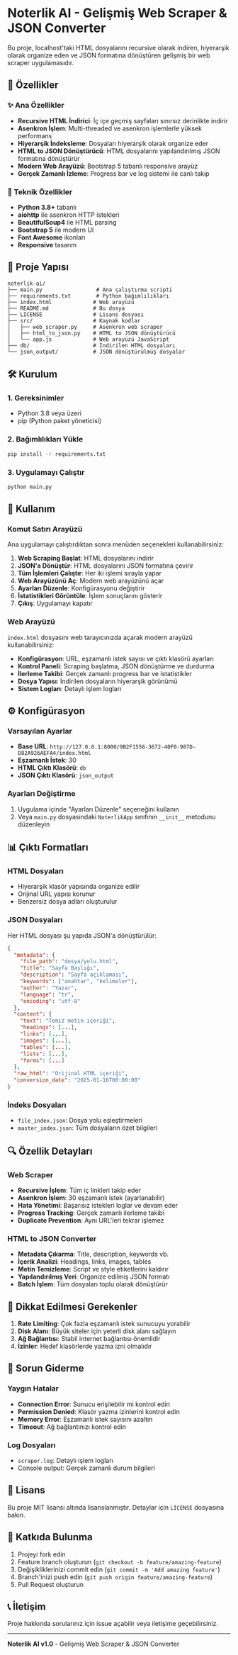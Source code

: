 # Noterlik AI - Gelişmiş Web Scraper & JSON Converter

Bu proje, localhost'taki HTML dosyalarını recursive olarak indiren, hiyerarşik olarak organize eden ve JSON formatına dönüştüren gelişmiş bir web scraper uygulamasıdır.

## 🚀 Özellikler

### ✨ Ana Özellikler
- **Recursive HTML İndirici**: İç içe geçmiş sayfaları sınırsız derinlikte indirir
- **Asenkron İşlem**: Multi-threaded ve asenkron işlemlerle yüksek performans
- **Hiyerarşik İndeksleme**: Dosyaları hiyerarşik olarak organize eder
- **HTML to JSON Dönüştürücü**: HTML dosyalarını yapılandırılmış JSON formatına dönüştürür
- **Modern Web Arayüzü**: Bootstrap 5 tabanlı responsive arayüz
- **Gerçek Zamanlı İzleme**: Progress bar ve log sistemi ile canlı takip

### 🔧 Teknik Özellikler
- **Python 3.8+** tabanlı
- **aiohttp** ile asenkron HTTP istekleri
- **BeautifulSoup4** ile HTML parsing
- **Bootstrap 5** ile modern UI
- **Font Awesome** ikonları
- **Responsive** tasarım

## 📁 Proje Yapısı

```
noterlik-ai/
├── main.py                 # Ana çalıştırma scripti
├── requirements.txt        # Python bağımlılıkları
├── index.html             # Web arayüzü
├── README.md              # Bu dosya
├── LICENSE                # Lisans dosyası
├── src/                   # Kaynak kodlar
│   ├── web_scraper.py     # Asenkron web scraper
│   ├── html_to_json.py    # HTML to JSON dönüştürücü
│   └── app.js             # Web arayüzü JavaScript
├── db/                    # İndirilen HTML dosyaları
└── json_output/           # JSON dönüştürülmüş dosyalar
```

## 🛠️ Kurulum

### 1. Gereksinimler
- Python 3.8 veya üzeri
- pip (Python paket yöneticisi)

### 2. Bağımlılıkları Yükle
```bash
pip install -r requirements.txt
```

### 3. Uygulamayı Çalıştır
```bash
python main.py
```

## 🎯 Kullanım

### Komut Satırı Arayüzü
Ana uygulamayı çalıştırdıktan sonra menüden seçenekleri kullanabilirsiniz:

1. **Web Scraping Başlat**: HTML dosyalarını indirir
2. **JSON'a Dönüştür**: HTML dosyalarını JSON formatına çevirir
3. **Tüm İşlemleri Çalıştır**: Her iki işlemi sırayla yapar
4. **Web Arayüzünü Aç**: Modern web arayüzünü açar
5. **Ayarları Düzenle**: Konfigürasyonu değiştirir
6. **İstatistikleri Görüntüle**: İşlem sonuçlarını gösterir
7. **Çıkış**: Uygulamayı kapatır

### Web Arayüzü
`index.html` dosyasını web tarayıcınızda açarak modern arayüzü kullanabilirsiniz:

- **Konfigürasyon**: URL, eşzamanlı istek sayısı ve çıktı klasörü ayarları
- **Kontrol Paneli**: Scraping başlatma, JSON dönüştürme ve durdurma
- **İlerleme Takibi**: Gerçek zamanlı progress bar ve istatistikler
- **Dosya Yapısı**: İndirilen dosyaların hiyerarşik görünümü
- **Sistem Logları**: Detaylı işlem logları

## ⚙️ Konfigürasyon

### Varsayılan Ayarlar
- **Base URL**: `http://127.0.0.1:8000/9B2F1556-3672-40F0-987D-D82A926AEFA4/index.html`
- **Eşzamanlı İstek**: 30
- **HTML Çıktı Klasörü**: `db`
- **JSON Çıktı Klasörü**: `json_output`

### Ayarları Değiştirme
1. Uygulama içinde "Ayarları Düzenle" seçeneğini kullanın
2. Veya `main.py` dosyasındaki `NoterlikApp` sınıfının `__init__` metodunu düzenleyin

## 📊 Çıktı Formatları

### HTML Dosyaları
- Hiyerarşik klasör yapısında organize edilir
- Orijinal URL yapısı korunur
- Benzersiz dosya adları oluşturulur

### JSON Dosyaları
Her HTML dosyası şu yapıda JSON'a dönüştürülür:

```json
{
  "metadata": {
    "file_path": "dosya/yolu.html",
    "title": "Sayfa Başlığı",
    "description": "Sayfa açıklaması",
    "keywords": ["anahtar", "kelimeler"],
    "author": "Yazar",
    "language": "tr",
    "encoding": "utf-8"
  },
  "content": {
    "text": "Temiz metin içeriği",
    "headings": [...],
    "links": [...],
    "images": [...],
    "tables": [...],
    "lists": [...],
    "forms": [...]
  },
  "raw_html": "Orijinal HTML içeriği",
  "conversion_date": "2025-01-16T00:00:00"
}
```

### İndeks Dosyaları
- `file_index.json`: Dosya yolu eşleştirmeleri
- `master_index.json`: Tüm dosyaların özet bilgileri

## 🔍 Özellik Detayları

### Web Scraper
- **Recursive İşlem**: Tüm iç linkleri takip eder
- **Asenkron İşlem**: 30 eşzamanlı istek (ayarlanabilir)
- **Hata Yönetimi**: Başarısız istekleri loglar ve devam eder
- **Progress Tracking**: Gerçek zamanlı ilerleme takibi
- **Duplicate Prevention**: Aynı URL'leri tekrar işlemez

### HTML to JSON Converter
- **Metadata Çıkarma**: Title, description, keywords vb.
- **İçerik Analizi**: Headings, links, images, tables
- **Metin Temizleme**: Script ve style etiketlerini kaldırır
- **Yapılandırılmış Veri**: Organize edilmiş JSON formatı
- **Batch İşlem**: Tüm dosyaları toplu olarak dönüştürür

## 🚨 Dikkat Edilmesi Gerekenler

1. **Rate Limiting**: Çok fazla eşzamanlı istek sunucuyu yorabilir
2. **Disk Alanı**: Büyük siteler için yeterli disk alanı sağlayın
3. **Ağ Bağlantısı**: Stabil internet bağlantısı önemlidir
4. **İzinler**: Hedef klasörlerde yazma izni olmalıdır

## 🐛 Sorun Giderme

### Yaygın Hatalar
- **Connection Error**: Sunucu erişilebilir mi kontrol edin
- **Permission Denied**: Klasör yazma izinlerini kontrol edin
- **Memory Error**: Eşzamanlı istek sayısını azaltın
- **Timeout**: Ağ bağlantınızı kontrol edin

### Log Dosyaları
- `scraper.log`: Detaylı işlem logları
- Console output: Gerçek zamanlı durum bilgileri

## 📝 Lisans

Bu proje MIT lisansı altında lisanslanmıştır. Detaylar için `LICENSE` dosyasına bakın.

## 🤝 Katkıda Bulunma

1. Projeyi fork edin
2. Feature branch oluşturun (`git checkout -b feature/amazing-feature`)
3. Değişikliklerinizi commit edin (`git commit -m 'Add amazing feature'`)
4. Branch'inizi push edin (`git push origin feature/amazing-feature`)
5. Pull Request oluşturun

## 📞 İletişim

Proje hakkında sorularınız için issue açabilir veya iletişime geçebilirsiniz.

---

**Noterlik AI v1.0** - Gelişmiş Web Scraper & JSON Converter
